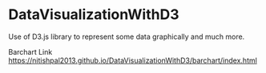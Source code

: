 # DataVisualizationWithD3
Use of D3.js library to represent some data graphically and much more.


Barchart Link https://nitishpal2013.github.io/DataVisualizationWithD3/barchart/index.html